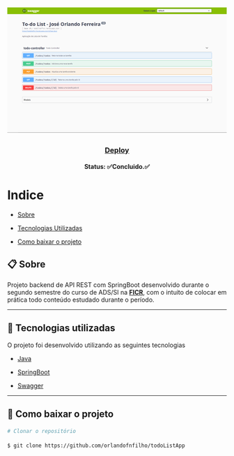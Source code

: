 

<h1 align="center">
    <img src="img/todolistapp.png" alt="todolistApp img">
</h1>
<h3 align="center">
   <a href="http://todolistficr.herokuapp.com/swagger-ui.html#/todo-controller">Deploy</a>
</h3>
<h4  align="center">

Status: ✅Concluido.✅

</h4>

  

# Indice

  

-  [Sobre](#-sobre)

-  [Tecnologias Utilizadas](#-Tecnologias-utilizadas)

-  [Como baixar o projeto](#-Como-baixar-o-projeto)

  

## 📋 Sobre

  

Projeto backend de API REST com SpringBoot desenvolvido durante o segundo semestre do curso de ADS/SI na **[FICR](https://ficr.catolica.edu.br/portal/)**, com o intuito de colocar em prática todo conteúdo estudado durante o período.

  

---

  
  

## 🚀 Tecnologias utilizadas

  

O projeto foi desenvolvido utilizando as seguintes tecnologias

  

-  [Java](https://www.java.com/pt-BR/)

-  [SpringBoot](https://spring.io/)

-  [Swagger](https://swagger.io/tools/swagger-ui/)



---

  

## 📁 Como baixar o projeto

  

```bash
# Clonar o repositório

$ git clone https://github.com/orlandofnfilho/todoListApp

```